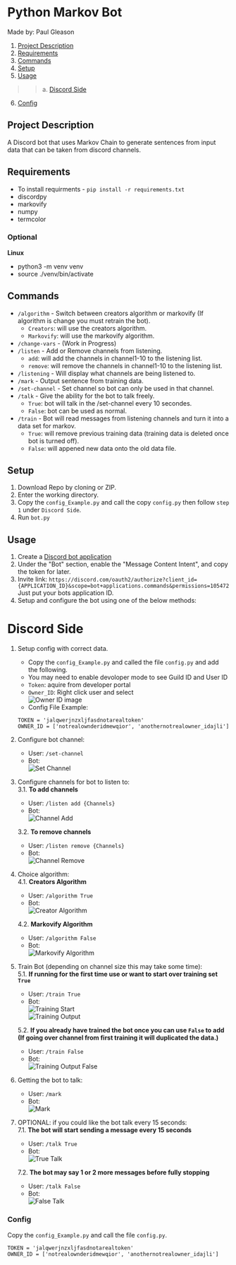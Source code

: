 # Python Markov Bot
Made by: Paul Gleason

1. [Project Description](#project-description)
2. [Requirements](#requirements)
3. [Commands](#commands)
4. [Setup](#setup)
5. [Usage](#usage)
>> a. [Discord Side](#discord-side)
6. [Config](#config)

## Project Description
A Discord bot that uses Markov Chain to generate sentences from input data that can be taken from discord channels.

## Requirements
* To install requirments - `pip install -r requirements.txt`
* discordpy 
* markovify
* numpy 
* termcolor
### Optional
**Linux**
* python3 -m venv venv
* source ./venv/bin/activate

## Commands
* `/algorithm` - Switch between creators algorithm or markovify (If algorithm is change you must retrain the bot).
    * `Creators`: will use the creators algorithm.
    * `Markovify`: will use the markovify algorithm.
* `/change-vars` - (Work in Progress)
* `/listen` - Add or Remove channels from listening.
    * `add`: will add the channels in channel1-10 to the listening list.
    * `remove`: will remove the channels in channel1-10 to the listening list.
* `/listening` - Will display what channels are being listened to.
* `/mark` - Output sentence from training data.
* `/set-channel` - Set channel so bot can only be used in that channel.
* `/talk` - Give the ability for the bot to talk freely.
    * `True`: bot will talk in the /set-channel every 10 secondes.
    * `False`: bot can be used as normal.
* `/train` - Bot will read messages from listening channels and turn it into a data set for markov.
    * `True`: will remove previous training data (training data is deleted once bot is turned off). 
    * `False`: will appened new data onto the old data file.  

## Setup
1. Download Repo by cloning or ZIP.
2. Enter the working directory.
3. Copy the `config_Example.py` and call the copy `config.py` then follow `step 1` under `Discord Side`.
4. Run `bot.py`

## Usage
1. Create a [Discord bot application](https://discordapp.com/developers/applications/)
2. Under the "Bot" section, enable the "Message Content Intent", and copy the token for later.
3. Invite link: `https://discord.com/oauth2/authorize?client_id={APPLICATION_ID}&scope=bot+applications.commands&permissions=105472` Just put your bots application ID.
3. Setup and configure the bot using one of the below methods:

# Discord Side
1. Setup config with correct data.
    * Copy the `config_Example.py` and called the file `config.py` and add the following.
    * You may need to enable devoloper mode to see Guild ID and User ID
    * `Token`: aquire from developer portal
    * `Owner_ID`: Right click user and select \
    ![Owner ID image](img/Owner_ID.png)
    * Config File Example:
    ```
    TOKEN = 'jalqwerjnzxljfasdnotarealtoken'
    OWNER_ID = ['notrealownderidmewqior', 'anothernotrealowner_idajli']
    ```

2. Configure bot channel:
    * User: `/set-channel`
    * Bot: \
    ![Set Channel](img/set-channel.png)

3. Configure channels for bot to listen to: \
    3.1. **To add channels**
    * User: `/listen add {Channels}`
    * Bot: \
    ![Channel Add](img/listen%20add.png)

    3.2. **To remove channels**
    * User: `/listen remove {Channels}`
    * Bot: \
    ![Channel Remove](img/listen%20remove.png)

4. Choice algorithm: \
    4.1. **Creators Algorithm**
    * User: `/algorithm True`
    * Bot: \
    ![Creator Algorithm](img/algorithm%20creators.png)

    4.2. **Markovify Algorithm**
    * User: `/algorithm False`
    * Bot: \
    ![Markovify Algorithm](img/algorithm%20markovify.png)

5. Train Bot (depending on channel size this may take some time): \
    5.1. **If running for the first time use or want to start over training set `True`**

    * User: `/train True`
    * Bot: \
    ![Training Start](img/Train%20Start.png) \
    ![Training Output](img/training%20output.png)

    5.2. **If you already have trained the bot once you can use `False` to add (If going over channel from first training it will duplicated the data.)**
    * User: `/train False`
    * Bot: \
    ![Training Output False](img/training%20output%20false.png)

6. Getting the bot to talk:
    * User: `/mark`
    * Bot: \
    ![Mark](img/mark.png)
    
7. OPTIONAL: if you could like the bot talk every 15 seconds:\
    7.1. **The bot will start sending a message every 15 seconds**
    * User: `/talk True`
    * Bot: \
    ![True Talk](img/talk%20true.png)

    7.2. **The bot may say 1 or 2 more messages before fully stopping**
    * User: `/talk False`
    * Bot: \
    ![False Talk](img/talk%20false.png)

### Config
Copy the `config_Example.py` and call the file `config.py`.
```
TOKEN = 'jalqwerjnzxljfasdnotarealtoken'
OWNER_ID = ['notrealownderidmewqior', 'anothernotrealowner_idajli']
```
